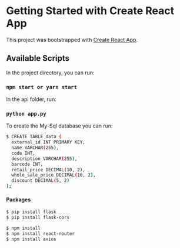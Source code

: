 # Getting Started with Create React App

This project was bootstrapped with [Create React App](https://github.com/facebook/create-react-app).

## Available Scripts

In the project directory, you can run:

### `npm start or yarn start`

In the api folder, run:

### `python app.py`

To create the My-Sql database you can run:

```bash
$ CREATE TABLE data (
  external_id INT PRIMARY KEY,
  name VARCHAR(255),
  code INT,
  description VARCHAR(255),
  barcode INT,
  retail_price DECIMAL(10, 2),
  whole_sale_price DECIMAL(10, 2),
  discount DECIMAL(5, 2)
);

```
#### Packages 

```bash
$ pip install flask
$ pip install flask-cors

$ npm install
$ npm install react-router
$ npm install axios
```


